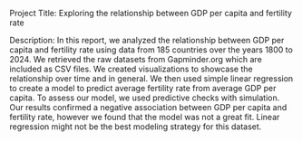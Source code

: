 Project Title: Exploring the relationship between GDP per capita and fertility rate

Description: In this report, we analyzed the relationship between GDP per capita and fertility rate using data from 185 countries over the years 1800 to 2024. We retrieved the raw datasets from Gapminder.org which are included as CSV files. We created visualizations to showcase the relationship over time and in general. We then used simple linear regression to create a model to predict average fertility rate from average GDP per capita. To assess our model, we used predictive checks with simulation. Our results confirmed a negative association between GDP per capita and fertility rate, however we found that the model was not a great fit. Linear regression might not be the best modeling strategy for this dataset.
